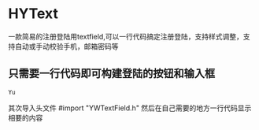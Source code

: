 # HYText
一款简易的注册登陆用textfield,可以一行代码搞定注册登陆，支持样式调整，支持自动或手动校验手机，邮箱密码等

只需要一行代码即可构建登陆的按钮和输入框
------------------------------------
`Yu`

其次导入头文件
#import "YWTextField.h"
然后在自己需要的地方一行代码显示相要的内容

